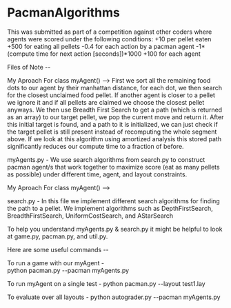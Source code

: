 # PacmanAlgorithms

This was submitted as part of a competition against other coders where agents were scored under the following conditions:
+10 per pellet eaten
+500 for eating all pellets
-0.4 for each action by a pacman agent
-1*(compute time for next action [seconds])*1000
+100 for each agent

Files of Note -- 

My Aproach For class myAgent() --> First we sort all the remaining food dots to our agent by their manhattan distance, for each dot, we then search for the closest unclaimed food pellet. If another agent is closer to a pellet we ignore it and if all pellets are claimed we choose the closest pellet anyways. We then use Breadth First Search to get a path (which is returned as an array) to our target pellet, we pop the current move and return it. After this initial target is found, and a path to it is initialized, we can just check if the target pellet is still present instead of recomputing the whole segment above. If we look at this algorithm using amortized analysis this stored path significantly reduces our compute time to a fraction of before.

myAgents.py - We use search algorithms from search.py to construct pacman agent/s that work together to maximize score (eat as many pellets as possible) under different time, agent, and layout constraints.

My Aproach For class myAgent() --> 

search.py - In this file we implement different search algorithms for finding the path to a pellet. We implement algorithms such as DepthFirstSearch, BreadthFirstSearch, UniformCostSearch, and AStarSearch

To help you understand myAgents.py & search.py it might be helpful to look at game.py, pacman.py, and util.py.

Here are some useful commands --

To run a game with our myAgent -  
python pacman.py --pacman myAgents.py

To run myAgent on a single test - 
python pacman.py --layout test1.lay

To evaluate over all layouts - 
python autograder.py --pacman myAgents.py



